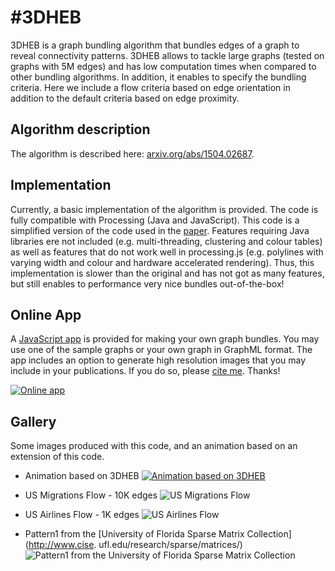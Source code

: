 #3DHEB
==========
3DHEB is a graph bundling algorithm that bundles edges of a graph to reveal connectivity patterns. 
3DHEB allows to tackle large graphs (tested on graphs with 5M edges) and has low computation times when compared to other bundling algorithms. 
In addition, it enables to specify the bundling criteria. Here we include a flow criteria based on edge orientation in addition to the default criteria based on edge proximity.

## Algorithm description
The algorithm is described here: [arxiv.org/abs/1504.02687](http://arxiv.org/abs/1504.02687).

## Implementation
Currently, a basic implementation of the algorithm is provided. The code is fully compatible with Processing (Java and JavaScript). 
This code is a simplified version of the code used in the [paper](http://arxiv.org/abs/1504.02687). Features requiring Java libraries ere not included 
(e.g. multi-threading, clustering and colour tables) as well as features that do not work well in processing.js 
(e.g. polylines with varying width and colour and hardware accelerated rendering). 
Thus, this implementation is slower than the original and has not got as many features, but still enables to performance very nice bundles out-of-the-box! 

## Online App
A [JavaScript app](http://dcmoura.github.io/3DHEB/) is provided for making your own graph bundles.
You may use one of the sample graphs or your own graph in GraphML format. 
The app includes an option to generate high resolution images that you may include in your publications. 
If you do so, please [cite me](http://adsabs.harvard.edu/cgi-bin/bib_query?arXiv:1504.02687). Thanks! 

[![Online app](http://dcmoura.github.io/3DHEB/img/js_app.png)](http://dcmoura.github.io/3DHEB/)


## Gallery 
Some images produced with this code, and an animation based on an extension of this code.

* Animation based on 3DHEB
[![Animation based on 3DHEB](http://dcmoura.github.io/3DHEB/img/video_poster_3dheb_2.png)](https://vimeo.com/danielcmoura/3dheb)

* US Migrations Flow - 10K edges
![US Migrations Flow](http://dcmoura.github.io/3DHEB/img/migrations_flow.png)

* US Airlines Flow - 1K edges
![US Airlines Flow](http://dcmoura.github.io/3DHEB/img/airlines_flow.png)

* Pattern1 from the [University of Florida Sparse Matrix Collection](http://www.cise. ufl.edu/research/sparse/matrices/)
![Pattern1 from the University of Florida Sparse Matrix Collection](http://dcmoura.github.io/3DHEB/img/pattern1_1.png)



